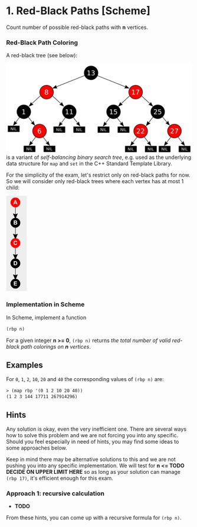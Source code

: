 # 1. Red-Black Paths [Scheme]

Count number of possible red-black paths with **n** vertices.

### Red-Black Path Coloring

A red-black tree (see below):

![Red-Black Tree](rbt.svg)
is a variant of *self-balancing binary search tree*,
e.g. used as the underlying data structure for `map` and `set` in the C++ Standard Template Library.

For the simplicity of the exam, let's restrict only on red-black paths for now.
So we will consider only red-black trees where each vertex has at most 1 child:

![Red-Black Path](rbp.png)


### Implementation in Scheme

In Scheme, implement a function
```scheme
(rbp n)
``` 
For a given integer **n >= 0**, `(rbp n)` returns *the total number of valid red-black path colorings on **n** vertices*.

## Examples
For `0`, `1`, `2`, `10`, `20` and `40` the corresponding values of `(rbp n)` are:
```
> (map rbp '(0 1 2 10 20 40))
(1 2 3 144 17711 267914296)
```

## Hints

Any solution is okay, even the very inefficient one.
There are several ways how to solve this problem and we are not forcing you into any specific.
Should you feel especially in need of hints, you may find some ideas to some approaches below.

Keep in mind there may be alternative solutions to this and we are not pushing you into any specific implementation. 
We will test for **n <= TODO DECIDE ON UPPER LIMIT HERE** so as long as your solution can manage `(rbp 17)`, it's efficient enough for this exam.

### Approach 1: recursive calculation
* **TODO**

From these hints, you can come up with a recursive formula for `(rbp n)`.
